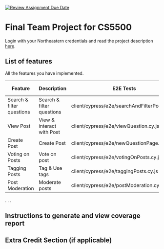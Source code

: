 [![Review Assignment Due Date](https://classroom.github.com/assets/deadline-readme-button-24ddc0f5d75046c5622901739e7c5dd533143b0c8e959d652212380cedb1ea36.svg)](https://classroom.github.com/a/37vDen4S)

# Final Team Project for CS5500

Login with your Northeastern credentials and read the project description [here](https://northeastern-my.sharepoint.com/:w:/g/personal/j_mitra_northeastern_edu/ETUqq9jqZolOr0U4v-gexHkBbCTAoYgTx7cUc34ds2wrTA?e=URQpeI).

## List of features

All the features you have implemented.

| Feature                   | Description               | E2E Tests                                     | Component Tests | Jest Tests   |
| ------------------------- | ------------------------- | --------------------------------------------- | --------------- | ------------ |
| Search & filter questions | Search & filter questions | client/cypress/e2e/searchAndFilterPosts.cy.js | path/to/test    | server/tests/question.test.js |
| View Post                 | View & interact with Post | client/cypress/e2e/viewQuestion.cy.js         | path/to/test    | server/tests/newQuestion.test.js |
| Create Post               | Create Post               | client/cypress/e2e/newQuestionPage.cy.js      | path/to/test    | server/tests/newQuestion.test.js |
| Voting on Posts           | Vote on post              | client/cypress/e2e/votingOnPosts.cy.js        | path/to/test    | server/tests/newQuestion.test.js |
| Tagging Posts             | Tag & Use tags            | client/cypress/e2e/taggingPosts.cy.js         | path/to/test    | server/tests/tag.test.js |
| Post Moderation           | Moderate posts            | client/cypress/e2e/postModeration.cy.js       | path/to/test    | server/tests/newQuestion.test.js |

. . .

## Instructions to generate and view coverage report

## Extra Credit Section (if applicable)
